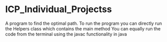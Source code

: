 # ICP_Individual_Projectss
A program to find the optimal path.
To run the program you can directly run the Helpers class which contains the main method
You can equally run the code from the terminal using the javac functionality in java
